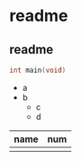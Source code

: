 # readme

## readme

```c++
int main(void)
```

- a
- b
  - c
  - d

| name | num  |
| ---- | ---- |
|      |      |






